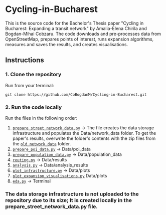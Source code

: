 # Cycling-in-Bucharest

This is the source code for the Bachelor's Thesis paper "Cycling in Bucharest: Expanding a transit network" by Amalia-Elena Chirila and Bogdan-Mihai Cobzaru. The code downloads and pre-processes data from OpenStreetMap, prepares points of interest, runs expansion algorithms, measures and saves the results, and creates visualisations.

## Instructions
### 1. Clone the repository
Run from your terminal:
```
git clone https://github.com/CoBogdanM/Cycling-in-Bucharest.git
```
### 2. Run the code locally
Run the files in the following order:
1. [`prepare_street_network_data.py`](prepare_street_network_data.py) -> The file creates the data storage infrastructure and populates the Data/network_data folder. To get the paper's results, overwrite the folder's contents with the zip files from the [`old_network_data`](old_network_data/) folder. 
2. [`prepare_poi_data.py`](prepare_poi_data.py) -> Data/poi_data
3. [`prepare_population_data.py`](prepare_population_data.py) -> Data/population_data
4. [`routing.py`](routing.py) -> Data/results
5. [`analysis.py`](analysis.py) -> Data/analysis_results
6. [`plot_infrastructure.py`](plot_infrastructure.py) -> Data/plots
7. [`plot_expansion_visualisations.py`](plot_expansion_visualisations.py) Data/plots
8. [`eda.py`](eda.py) -> Terminal

### The data storage infrastructure is not uploaded to the repository due to its size; It is created locally in the prepare_street_network_data.py file.
